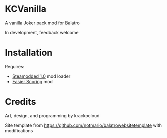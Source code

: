 # KCVanilla

A vanilla Joker pack mod for Balatro

In development, feedback welcome

# Installation

Requires:

-   [Steamodded 1.0](https://github.com/Steamopollys/Steamodded) mod loader
-   [Easier Scoring](https://github.com/cerloCasa/Easier-Scoring) mod

# Credits

Art, design, and programming by krackocloud

Site template from https://github.com/notmario/balatrowebsitetemplate with modifications
